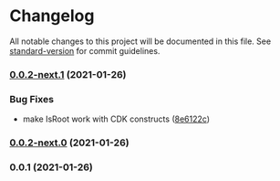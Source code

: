 # Changelog

All notable changes to this project will be documented in this file. See [standard-version](https://github.com/conventional-changelog/standard-version) for commit guidelines.

### [0.0.2-next.1](https://github.com/awslabs/concise-constructs/compare/v0.0.2-next.0...v0.0.2-next.1) (2021-01-26)


### Bug Fixes

* make IsRoot work with CDK constructs ([8e6122c](https://github.com/awslabs/concise-constructs/commit/8e6122cd5746a9d4291697b5709601f14742406b))

### [0.0.2-next.0](https://github.com/awslabs/concise-constructs/compare/v0.0.1...v0.0.2-next.0) (2021-01-26)

### 0.0.1 (2021-01-26)
